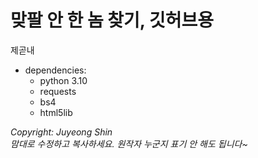 # 맞팔 안 한 놈 찾기, 깃허브용

제곧내

- dependencies:
    - python 3.10
    - requests
    - bs4
    - html5lib

*Copyright: Juyeong Shin*<br/>
*맘대로 수정하고 복사하세요. 원작자 누군지 표기 안 해도 됩니다~*